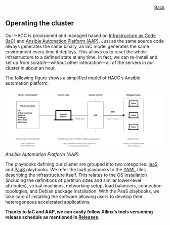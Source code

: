 <div id="readme" class="Box-body readme blob js-code-block-container">
<article class="markdown-body entry-content p-3 p-md-6" itemprop="text">
<p align="right">
<a href="https://github.com/fpgasystems/hacc/blob/main/README.md#sections">Back</a>
</p>

# Operating the cluster

<!-- We manage our HACC fully automatic: there is no room for manual administration. By using [Ansible](docs/vocabulary.md#ansible),  -->

Our HACC is provisioned and managed based on [Infrastructure as Code (IaC)](../docs/vocabulary.md#infrastructure-as-code-iac) and [Ansible Automation Platform (AAP)](../docs/vocabulary.md#ansible-automation-platform-aap). Just as the same source code always generates the same binary, an IaC model generates the same environment every time it deploys. This allows us to reset the whole infrastructure to a defined state at any time. In fact, we can re-install and set up from scratch—without other interaction—all of the servers in our cluster in about an hour. <!-- Infrastructure as code (IaC) uses DevOps methodology and versioning with a descriptive model to define and deploy infrastructure, such as networks, virtual machines, load balancers, and connection topologies. Just as the same source code always generates the same binary, an IaC model generates the same environment every time it deploys. -->

The following figure shows a simplified model of HACC’s Ansible automation platform:

![Ansible Automation Platform (AAP).](../imgs/ansible.png "Ansible Automation Platform (AAP).")
*Ansible Automation Platform (AAP).*

The playbooks defining our cluster are grouped into two categories: [IaaS](../docs/vocabulary.md#infrastructure-as-a-service-iaas) and [PaaS](../docs/vocabulary.md#platform-as-a-service-paas) playbooks. We refer the IaaS playbooks to the [YAML](../docs/vocabulary.md#yaml) files describing the infrastructure itself. This relates to the OS installation (including the definitions of partition sizes and similar lower-level attributes), virtual machines, networking setup, load balancers, connection topologies, and Debian package installation. With the PaaS playbooks, we take care of installing the software allowing users to develop their heterogeneous accelerated applications. 

**Thanks to IaC and AAP, we can easily follow Xilinx’s tools versioning release schedule as mentioned in [Releases](../README.md#releases).**

<!-- The playbooks and task definning our cluster are grouped into two categories: IaaS and PaaS. We refer to the IaaS playbooks to those definning the infrastructure itself and related to the OS installation (including the definitions of partition sizes and similar lower-level attributes), networking setup, and Debian packages installation. With the PaaS playbooks we take care of the the software allowing our users to develop their heterogeneous accelerated applications, including XRT’s Xilinx Board Utility (xbutil), Xilinx tools (Vivado, Vitis_HLS, Vitis), the flashable partitions (or base shell) running on the FPGA, and any other sort of user tools we programed ourserlves. Thanks to Ansible we are able to easily follow Xilinx’s tools versioning release schedule as mentioned in [Releases](../README.md/#releases). -->

<!-- Such a process includes installing not only the operating system and Debian packages but also all Xilinx tools, the deployment and development platforms, the base shells’ programming (with a handled servers’ cold boot), and networking configuration. In addition, the YAML-based playbooks and tasks allow us to inherently document servers and cluster setup.



------------

Operations (we actually are managing the cluster with DevOps ==> an agile approach to handle the cluster)
Managed cluster which is publicly available.

THis is not a service... We provide access to a cluster in a more low-level... Service is much more abstracted... here we are still accessing the whole server and we can operate with more freedom. 

It could be PaaS but S (Service) would be too ambitious... PaaS won’t be wrong

IaaS would be correct. Ansible is a platform supporting IaaS. Ansible helps us or support our IaaS. With ansible we install XRT that brings us to PaaS ===> so IaaS would be the installation and setup of the network, OS, etc. and then we go one step forward with XRT/PaaS. 

Ansible ===> Infrastructure as a code. We define everything in a code in a repository => this was the main design decision... 
Infrastructure as code was the primary design choice we made. Infrastructure as Code is a paradigm. Which allows us that allows us to test hardware designs between Xilinx realeses for better availability and mainteinability (much better with Ansible as we know that all the systems are in the same state!).

ANSIBLE makes the operation of the cluster easier ==> is the tool we choose because our support department had the know-how. 


-Public cloud? Private cloud? Managed cloud?
-Networking architecture? What happens when we do SSH to the cluster but then the Mellanox and IPs are in another LAN?
-Ansible reference model? -->